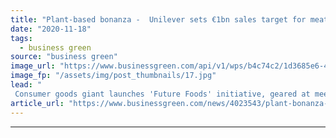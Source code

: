 ```yaml
---
title: "Plant-based bonanza -  Unilever sets €1bn sales target for meat and dairy alternatives"
date: "2020-11-18"
tags: 
  - business green
source: "business green"
image_url: "https://www.businessgreen.com/api/v1/wps/b4c74c2/1d3685e6-4565-4b2a-ba1f-b8d75b452732/4/Vegetarian-Butcher-meatgrinder-185x114.jpg"
image_fp: "/assets/img/post_thumbnails/17.jpg"
lead: "
 Consumer goods giant launches 'Future Foods' initiative, geared at meeting the growing global appetite for sustainable food products ..."
article_url: "https://www.businessgreen.com/news/4023543/plant-bonanza-unilever-sets-eur1bn-sales-target-meat-dairy-alternatives"
---
```


---
